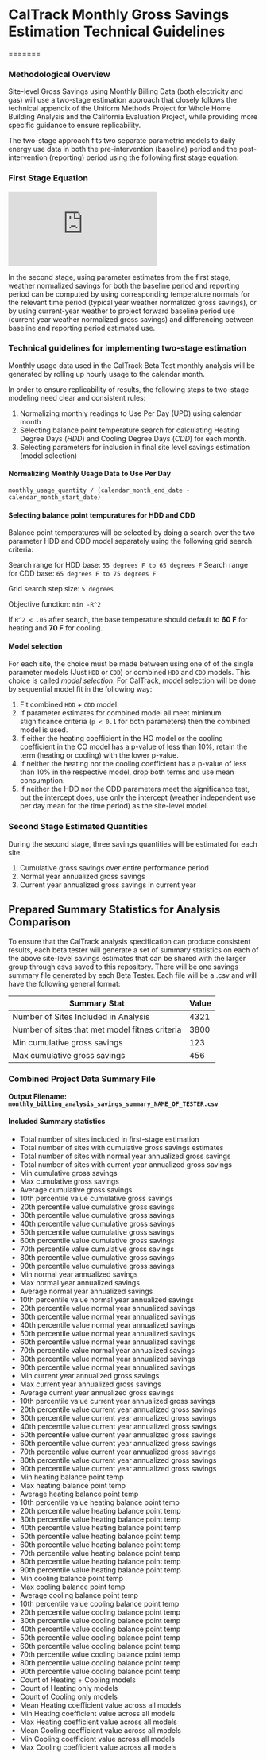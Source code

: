 # CalTrack Monthly Gross Savings Estimation Technical Guidelines

=======

### Methodological Overview

Site-level Gross Savings using Monthly Billing Data (both electricity and gas) will use a two-stage estimation approach that closely follows the technical appendix of the Uniform Methods Project for Whole Home Building Analysis and the California Evaluation Project, while providing more specific guidance to ensure replicability.

The two-stage approach fits two separate parametric models to daily energy use data in both the pre-intervention (baseline) period and the post-intervention (reporting) period using the following first stage equation:

### First Stage Equation

![equation](http://latex.codecogs.com/gif.latex?E_%7Bim%7D%20%3D%20%5Cmu_i%20&plus;%5Cbeta_H*H_%7Bim%7D%28%5Ctau_H%29&plus;%5Cbeta_C*C_%7Bim%7D%28%5Ctau_C%29&plus;%5Cepsilon_%7Bim%7D)

In the second stage, using parameter estimates from the first stage, weather normalized savings for both the baseline period and reporting period can be computed by using corresponding temperature normals for the relevant time period (typical year weather normalized gross savings), or by using current-year weather to project forward baseline period use (current year weather normalized gross savings) and differencing between baseline and reporting period estimated use.  


### Technical guidelines for implementing two-stage estimation 

Monthly usage data used in the CalTrack Beta Test monthly analysis will be generated by rolling up hourly usage to the calendar month.

In order to ensure replicability of results, the following steps to two-stage modeling need clear and consistent rules:

1. Normalizing monthly readings to Use Per Day (UPD) using calendar month
2. Selecting balance point temperature search for calculating Heating Degree Days (*HDD*) and Cooling Degree Days (*CDD*) for each month.
3. Selecting parameters for inclusion in final site level savings estimation (model selection)


#### Normalizing Monthly Usage Data to Use Per Day

`monthly_usage_quantity / (calendar_month_end_date - calendar_month_start_date)`

#### Selecting balance point tempuratures for HDD and CDD

Balance point temperatures will be selected by doing a search over the two parameter HDD and CDD model separately using the following grid search criteria:

Search range for HDD base: `55 degrees F to 65 degrees F`
Search range for CDD base: `65 degrees F to 75 degrees F`

Grid search step size: `5 degrees`

Objective function: `min -R^2`

If `R^2 < .05` after search, the base temperature should default to **60 F** for heating and **70 F** for cooling.


#### Model selection

For each site, the choice must be made between using one of of the single parameter models (Just `HDD` or `CDD`) or combined `HDD` and `CDD` models. This choice is called *model selection*. For CalTrack, model selection will be done by sequential model fit in the following way:

1. Fit combined `HDD` + `CDD` model.
2. If parameter estimates for combined model all meet minimum stignificance criteria (`p < 0.1` for both parameters) then the combined model is used. 
3. If either the heating coefficient in the HO model or the cooling coefficient in the CO model has a p-value of less than 10%, retain the term (heating or cooling) with the lower p-value.
4. If neither the heating nor the cooling coefficient has a p-value of less than 10% in the respective model, drop both terms and use mean consumption.
5. If neither the HDD nor the CDD parameters meet the significance test, but the intercept does, use only the intercept (weather independent use per day mean for the time period) as the site-level model. 

### Second Stage Estimated Quantities
During the second stage, three savings quantities will be estimated for each site.

1. Cumulative gross savings over entire performance period
2. Normal year annualized gross savings
3. Current year annualized gross savings in current year

## Prepared Summary Statistics for Analysis Comparison

To ensure that the CalTrack analysis specification can produce consistent results, each beta tester will generate a set of summary statistics on each of the above site-level savings estimates that can be shared with the larger group through csvs saved to this repository. There will be one savings summary file generated by each Beta Tester. Each file will be a .csv and will have the following general format:

| Summary Stat | Value |
| --- | --- |
| Number of Sites Included in Analysis | 4321 |
| Number of sites that met model fitnes criteria | 3800 |
| Min cumulative gross savings | 123 |
| Max cumulative gross savings| 456| 



### Combined Project Data Summary File

**Output Filename: `monthly_billing_analysis_savings_summary_NAME_OF_TESTER.csv`**


#### Included Summary statistics

- Total number of sites included in first-stage estimation
- Total number of sites with cumulative gross savings estimates
- Total number of sites with normal year annualized gross savings 
- Total number of sites with current year annualized gross savings 
- Min cumulative gross savings
- Max cumulative gross savings
- Average cumulative gross savings
- 10th percentile value cumulative gross savings
- 20th percentile value cumulative gross savings
- 30th percentile value cumulative gross savings
- 40th percentile value cumulative gross savings
- 50th percentile value cumulative gross savings
- 60th percentile value cumulative gross savings
- 70th percentile value cumulative gross savings
- 80th percentile value cumulative gross savings
- 90th percentile value cumulative gross savings
- Min normal year annualized savings
- Max normal year annualized savings
- Average normal year annualized savings
- 10th percentile value normal year annualized savings 
- 20th percentile value normal year annualized savings
- 30th percentile value normal year annualized savings
- 40th percentile value normal year annualized savings
- 50th percentile value normal year annualized savings
- 60th percentile value normal year annualized savings
- 70th percentile value normal year annualized savings
- 80th percentile value normal year annualized savings
- 90th percentile value normal year annualized savings
- Min current year annualized gross savings
- Max current year annualized gross savings
- Average current year annualized gross savings
- 10th percentile value current year annualized gross savings
- 20th percentile value current year annualized gross savings
- 30th percentile value current year annualized gross savings
- 40th percentile value current year annualized gross savings
- 50th percentile value current year annualized gross savings
- 60th percentile value current year annualized gross savings
- 70th percentile value current year annualized gross savings
- 80th percentile value current year annualized gross savings
- 90th percentile value current year annualized gross savings
- Min heating balance point temp
- Max heating balance point temp
- Average heating balance point temp
- 10th percentile value heating balance point temp
- 20th percentile value heating balance point temp
- 30th percentile value heating balance point temp
- 40th percentile value heating balance point temp
- 50th percentile value heating balance point temp
- 60th percentile value heating balance point temp
- 70th percentile value heating balance point temp
- 80th percentile value heating balance point temp
- 90th percentile value heating balance point temp
- Min cooling balance point temp
- Max cooling balance point temp
- Average cooling balance point temp
- 10th percentile value cooling balance point temp
- 20th percentile value cooling balance point temp
- 30th percentile value cooling balance point temp
- 40th percentile value cooling balance point temp
- 50th percentile value cooling balance point temp
- 60th percentile value cooling balance point temp
- 70th percentile value cooling balance point temp
- 80th percentile value cooling balance point temp
- 90th percentile value cooling balance point temp
- Count of Heating + Cooling models
- Count of Heating only models
- Count of Cooling only models
- Mean Heating coefficient value across all models
- Min Heating coefficient value across all models
- Max Heating coefficient value across all models
- Mean Cooling coefficient value across all models
- Min Cooling coefficient value across all models
- Max Cooling coefficient value across all models
